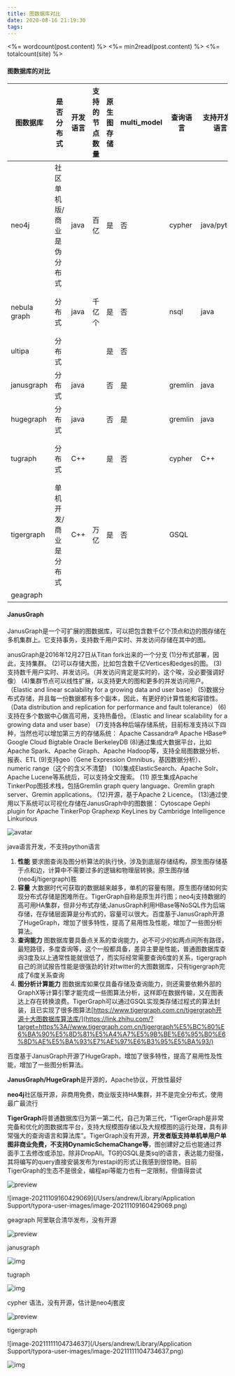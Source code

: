 ```yaml
---
title: 图数据库对比
date: 2020-08-16 21:19:30
tags:
---
```


<span class="post-count"><%= wordcount(post.content) %></span>
<span class="post-count"><%= min2read(post.content) %></span>
<span class="post-count"><%= totalcount(site) %></span>
#### 图数据库的对比

| 图数据库     | 是否分布式                | 开发语言 | 支持的节点数量 | 原生图存储 | multi_model | 查询语言 | 支持开发的语言 | 开发公司                   | 落地的公司                   | 是否开源 | 使用场景 | 开源地址                                          | 文档地址                       |      |
| ------------ | ------------------------- | -------- | -------------- | ---------- | :---------- | -------- | -------------- | -------------------------- | ---------------------------- | -------- | -------- | ------------------------------------------------- | ------------------------------ | ---- |
| neo4j        | 社区单机版/商业是伪分布式 | java     | 百亿           | 是         | 否          | cypher   | java/python    | neo4j                      | 使用非常广泛                 | 否       | OLAP     |                                                   |                                |      |
| nebula graph | 分布式                    | java     | 千亿个         | 是         | 否          | nsql     | java           |                            | 京东 /360/携程/oppo/各种银行 |          | OLAP     | https://github.com/vesoft-inc/nebula-graph        |                                |      |
| ultipa       | 分布式                    |          |                | 是         | 否          |          |                | 北京同心尚科技发展有限公司 | 金融行业                     | 否       | HTAP     |                                                   |                                |      |
| janusgraph   | 分布式                    | java     |                | 否         | 是          | gremlin  | java           | The Linux Foundation       | apache顶级项目               | 是       | OLAP     | https://github.com/JanusGraph/janusgraph          | https://docs.janusgraph.org/   |      |
| hugegraph    | 分布式                    | java     |                | 否         | 是          | gremlin  | java           | 百度                       | 百度                         | 是       | OLAP     | https://github.com/hugegraph/hugegraph            |                                |      |
| tugraph      | 分布式                    | C++      |                | 是         | 否          | cypher   | C++            | 费马科技                   | 京东金融、  搜狗 、国家电网  | 否       | OLAP     | wget https://fma-ai.cn/download/lgraph_latest.tar | https://fma-ai.cn/help/        |      |
| tigergraph   | 单机开发/商业是分布式     | C++      | 万亿           | 是         | 否          | GSQL     |                | tighergraph                | 国家电网、国有银行           | 否       | OLTP     |                                                   | https://www.tigergraph.com.cn/ |      |
| geagraph     |                           |          |                |            |             |          |                |                            |                              | 否       |          |                                                   |                                |      |


#### JanusGraph
JanusGraph是一个可扩展的图数据库，可以把包含数千亿个顶点和边的图存储在多机集群上。它支持事务，支持数千用户实时、并发访问存储在其中的图。

anusGraph是2016年12月27日从Titan fork出来的一个分支
(1)分布式部署，因此，支持集群。
(2)可以存储大图，比如包含数千亿Vertices和edges的图。
(3)支持数千用户实时、并发访问。（并发访问肯定是实时的，这个唉，没必要强调好像）
(4)集群节点可以线性扩展，以支持更大的图和更多的并发访问用户。（Elastic and linear scalability for a growing data and user base）
(5)数据分布式存储，并且每一份数据都有多个副本，因此，有更好的计算性能和容错性。（Data distribution and replication for performance and fault tolerance）
(6)支持在多个数据中心做高可用，支持热备份。（Elastic and linear scalability for a growing data and user base）
(7)支持各种后端存储系统，目前标准支持以下四种，当然也可以增加第三方的存储系统：
Apache Cassandra®
Apache HBase®
Google Cloud Bigtable
Oracle BerkeleyDB
(8)通过集成大数据平台，比如Apache Spark、Apache Giraph、Apache Hadoop等，支持全局图数据分析、报表、ETL
(9)支持geo（Gene Expression Omnibus，基因数据分析）、numeric range（这个的含义不清楚）
(10)集成ElasticSearch、Apache Solr、Apache Lucene等系统后，可以支持全文搜索。
(11) 原生集成Apache TinkerPop图技术栈，包括Gremlin graph query language、Gremlin graph server、Gremin applications。
(12)开源，基于Apache 2 Licence。
(13)通过使用以下系统可以可视化存储在JanusGraph中的图数据：
Cytoscape
Gephi plugin for Apache TinkerPop
Graphexp
KeyLines by Cambridge Intelligence
Linkurious

![avatar](https://images2018.cnblogs.com/blog/513451/201805/513451-20180531112615520-1894246489.png)



java语言开发，不支持python语言





1. **性能** 要求图查询及图分析算法的执行快，涉及到底层存储结构，原生图存储基于点和边，计算中不需要过多的逻辑和物理层转换。原生图存储(neo4j/tigergraph)胜
2. **容量** 大数据时代可获取的数据越来越多，单机的容量有限。原生图存储如何实现分布式存储是困难所在。TigerGraph自称是原生并行图；neo4j支持数据的高可用HA集群，但非分布式存储;JanusGraph利用HBase等NoSQL作为后端存储，在存储层面算是分布式的，容量可以很大。百度基于JanusGraph开源了HugeGraph，增加了很多特性，提高了易用性及性能，增加了一些图分析算法。
3. **查询能力** 图数据库要具备点关系的查询能力，必不可少的如两点间所有路径，最短路径，多度查询等，这个一般都具备，差异主要是性能，普通图数据库查询3度及以上通常性能就很低了，而实际经常需要查询6度的关系，tigergraph自己的测试报告性能是很强劲的针对twitter的大图数据库，只有tigergraph完成了6度关系查询
4. **图分析计算能力** 图数据库如果仅具备存储及查询能力，则还需要依赖外部的GraphX等计算引擎才能完成一些图算法分析，这样即在数据传输，又在图表达上存在转换浪费。TigerGraph可以通过GSQL实现类存储过程式的算法封装，且已实现了很多图算法[https://www.tigergraph.com.cn/tigergraph开源十大图数据库算法库/](https://link.zhihu.com/?target=https%3A//www.tigergraph.com.cn/tigergraph%E5%BC%80%E6%BA%90%E5%8D%81%E5%A4%A7%E5%9B%BE%E6%95%B0%E6%8D%AE%E5%BA%93%E7%AE%97%E6%B3%95%E5%BA%93/)



百度基于JanusGraph开源了HugeGraph，增加了很多特性，提高了易用性及性能，增加了一些图分析算法。





**JanusGraph/HugeGraph**是开源的，Apache协议，开放性最好

**neo4j**社区版开源，非商用免费，商业版支持HA集群，并不是完全分布式，使用最广最流行

**TigerGraph**将普通数据库归为第一第二代，自己为第三代，“TigerGraph是非常完备和优化的图数据库平台，支持大规模图存储以及大规模图的运行处理，具有非常强大的查询语言和算法库”。TigerGraph没有开源，**开发者版支持单机单用户单图非商业免费，不支持DynamicSchemaChange等**，图创建好之后也能通过界面手工去修改或添加，除非DropAll。TG的GSQL是类sql的语言，表达能力挺强，其将编写的query直接安装发布为restapi的形式让我感到很惊艳。目前TigerGraph的生态不是很全，编程api等能力也有一定限制，但值得尝试



![preview](https://pic3.zhimg.com/v2-5abbeda0fb296d05d1516fcda2d3592e_r.jpg)



![image-20211109160429069](/Users/andrew/Library/Application Support/typora-user-images/image-20211109160429069.png)



geagraph 阿里联合清华发布，没有开源

![preview](https://pic2.zhimg.com/v2-2ce2bd623678dd5dbd42933d49b2d321_r.jpg)




janusgraph



![img](https://img-blog.csdnimg.cn/20190123101621250.png?x-oss-process=image/watermark,type_ZmFuZ3poZW5naGVpdGk,shadow_10,text_aHR0cHM6Ly9ibG9nLmNzZG4ubmV0L1pZQzg4ODg4,size_16,color_FFFFFF,t_70)




tugraph



![img](https://fma-ai.cn/cover/%E6%88%AA%E5%B1%8F2020-07-09%20%E4%B8%8B%E5%8D%881-1594348883927.png)



cypher 语法，没有开源，估计是neo4j套皮

![preview](https://pic4.zhimg.com/v2-88a8c5a05d2fe6e93d44ddd937a7cc98_r.jpg)



tigergraph



![image-20211111104734637](/Users/andrew/Library/Application Support/typora-user-images/image-20211111104734637.png)

![img](https://img2018.cnblogs.com/blog/847408/201901/847408-20190118192620943-2101126015.png)